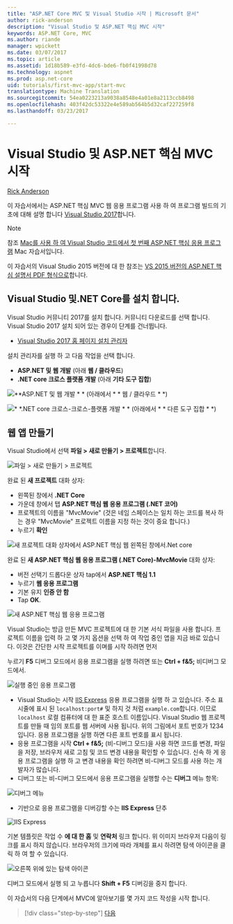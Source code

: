 ```yaml
---
title: "ASP.NET Core MVC 및 Visual Studio 시작 | Microsoft 문서"
author: rick-anderson
description: "Visual Studio 및 ASP.NET 핵심 MVC 시작"
keywords: ASP.NET Core, MVC
ms.author: riande
manager: wpickett
ms.date: 03/07/2017
ms.topic: article
ms.assetid: 1d18b589-e3fd-4dc6-bde6-fb0f41998d78
ms.technology: aspnet
ms.prod: asp.net-core
uid: tutorials/first-mvc-app/start-mvc
translationtype: Machine Translation
ms.sourcegitcommit: 54ea0223213a9038a8548e4a01e8a2113ccb8498
ms.openlocfilehash: 403f42dc53322e4e589ab564b5d32caf227259f8
ms.lasthandoff: 03/23/2017

---
```

# <a name="getting-started-with-aspnet-core-mvc-and-visual-studio"></a>Visual Studio 및 ASP.NET 핵심 MVC 시작

[Rick Anderson](https://twitter.com/RickAndMSFT)

이 자습서에서는 ASP.NET 핵심 MVC 웹 응용 프로그램 사용 하 여 프로그램 빌드의 기초에 대해 설명 합니다 [Visual Studio 2017](https://www.visualstudio.com/)합니다.

> [!NOTE]
> 참조 [Mac를 사용 하 여 Visual Studio 코드에서 첫 번째 ASP.NET 핵심 응용 프로그램](../your-first-mac-aspnet.md) Mac 자습서입니다.

이 자습서의 Visual Studio 2015 버전에 대 한 참조는 [VS 2015 버전의 ASP.NET 핵심 설명서 PDF 형식으로](https://github.com/aspnet/Docs/blob/master/aspnetcore/common/_static/aspnet-core-project-json.pdf)합니다.

## <a name="install-visual-studio-and-net-core"></a>Visual Studio 및.NET Core를 설치 합니다.

Visual Studio 커뮤니티 2017를 설치 합니다. 커뮤니티 다운로드를 선택 합니다. Visual Studio 2017 설치 되어 있는 경우이 단계를 건너뜁니다.

  * [Visual Studio 2017 홈 페이지 설치 관리자](https://www.visualstudio.com/en-us/visual-studio-homepage-vs.aspx)

설치 관리자를 실행 하 고 다음 작업을 선택 합니다.
 - **ASP.NET 및 웹 개발** (아래 **웹 / 클라우드**)
 - **.NET core 크로스 플랫폼 개발** (아래 **기타 도구 집합**)

![**ASP.NET 및 웹 개발 * * (아래에서 * * 웹 / 클라우드 * *)](start-mvc/_static/web_workload.png)

![* *.NET core 크로스-크로스-플랫폼 개발 * * (아래에서 * * 다른 도구 집합 * *)](start-mvc/_static/x_plat_wl.png)


## <a name="create-a-web-app"></a>웹 앱 만들기

Visual Studio에서 선택 **파일 > 새로 만들기 > 프로젝트**합니다.

![파일 > 새로 만들기 > 프로젝트](start-mvc/_static/alt_new_project.png)

완료 된 **새 프로젝트** 대화 상자:

* 왼쪽된 창에서 **.NET Core**
* 가운데 창에서 탭 **ASP.NET 핵심 웹 응용 프로그램 (.NET 코어)**
* 프로젝트의 이름을 "MvcMovie" (것은 네임 스페이스는 일치 하는 코드를 복사 하는 경우 "MvcMovie" 프로젝트 이름을 지정 하는 것이 중요 합니다.)
* 누르기 **확인**

![새 프로젝트 대화 상자에서 ASP.NET 핵심 웹 왼쪽된 창에서.Net core ](start-mvc/_static/new_project2.png)

완료 된 **새 ASP.NET 핵심 웹 응용 프로그램 (.NET Core)-MvcMovie** 대화 상자:

* 버전 선택기 드롭다운 상자 tap에서 **ASP.NET 핵심 1.1**
* 누르기 **웹 응용 프로그램**
* 기본 유지 **인증 안 함**
* Tap **OK**.

![새 ASP.NET 핵심 웹 응용 프로그램](start-mvc/_static/p3.png)

Visual Studio는 방금 만든 MVC 프로젝트에 대 한 기본 서식 파일을 사용 합니다. 프로젝트 이름을 입력 하 고 몇 가지 옵션을 선택 하 여 작업 중인 앱을 지금 바로 있습니다. 이것은 간단한 시작 프로젝트를 이며를 시작 하려면 먼저

누르기 **F5** 디버그 모드에서 응용 프로그램을 실행 하려면 또는 **Ctrl + f&5;** 비디버그 모드에서.

![실행 중인 응용 프로그램](start-mvc/_static/1.png)

* Visual Studio는 시작 [IIS Express](http://www.iis.net/learn/extensions/introduction-to-iis-express/iis-express-overview) 응용 프로그램을 실행 하 고 있습니다. 주소 표시줄에 표시 된 `localhost:port#` 및 하지 것 처럼 `example.com`합니다. 이므로 `localhost` 로컬 컴퓨터에 대 한 표준 호스트 이름입니다. Visual Studio 웹 프로젝트를 만들 때 임의 포트를 웹 서버에 사용 됩니다. 위의 그림에서 포트 번호가 1234입니다. 응용 프로그램을 실행 하면 다른 포트 번호를 표시 됩니다.
* 응용 프로그램을 시작 **Ctrl + f&5;** (비-디버그 모드)을 사용 하면 코드를 변경, 파일을 저장, 브라우저 새로 고침 및 코드 변경 내용을 확인할 수 있습니다. 신속 하 게 응용 프로그램을 실행 하 고 변경 내용을 확인 하려면 비-디버그 모드를 사용 하는 개발자가 많습니다.
* 디버그 또는 비-디버그 모드에서 응용 프로그램을 실행할 수는 **디버그** 메뉴 항목:

![디버그 메뉴](start-mvc/_static/debug_menu.png)

* 기반으로 응용 프로그램을 디버깅할 수는 **IIS Express** 단추

![IIS Express](start-mvc/_static/iis_express.png)

기본 템플릿은 작업 수 **에 대 한 홈** 및 **연락처** 링크 합니다. 위 이미지 브라우저 다음이 링크를 표시 하지 않습니다. 브라우저의 크기에 따라 개체를 표시 하려면 탐색 아이콘을 클릭 하 여 할 수 있습니다.

![오른쪽 위에 있는 탐색 아이콘](start-mvc/_static/2.png)

디버그 모드에서 실행 되 고 누릅니다 **Shift + F5** 디버깅을 중지 합니다.

이 자습서의 다음 단계에서 MVC에 알아보기를 몇 가지 코드 작성을 시작 합니다.

>[!div class="step-by-step"]
[다음](adding-controller.md)  

